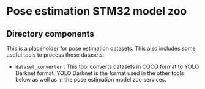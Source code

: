 # <a>Pose estimation STM32 model zoo</a>

## <a>Directory components</a>

This is a placeholder for pose estimation datasets.
This also includes some useful tools to process those datasets:
- `dataset_converter` : This tool converts datasets in COCO format to YOLO Darknet format. YOLO Darknet is the format used in the other tools below as well as in the pose estimation model zoo services.
